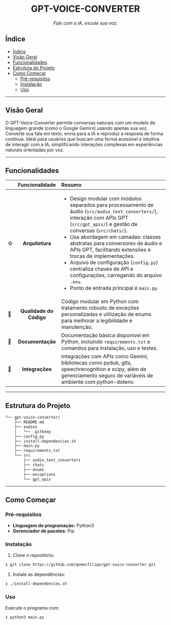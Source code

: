 <p align="center"><h1 align="center">GPT-VOICE-CONVERTER</h1></p>
<p align="center">
    <em>Fale com a IA, escute sua voz.</em>
</p>

## Índice

- [Índice](#índice)
- [Visão Geral](#visão-geral)
- [Funcionalidades](#funcionalidades)
- [Estrutura do Projeto](#estrutura-do-projeto)
- [Como Começar](#como-começar)
  - [Pré-requisitos](#pré-requisitos)
  - [Instalação](#instalação)
  - [Uso](#uso)
---

## Visão Geral

O GPT-Voice-Converter permite conversas naturais com um modelo de linguagem grande (como o Google Gemini) usando apenas sua voz. Converte sua fala em texto, envia para a IA e reproduz a resposta de forma contínua. Ideal para usuários que buscam uma forma acessível e intuitiva de interagir com a IA, simplificando interações complexas em experiências naturais orientadas por voz.

---

## Funcionalidades

|      | Funcionalidade   | Resumo |
| :--- | :---:            | :---   |
| ⚙️  | **Arquitetura**  | <ul><li>Design modular com módulos separados para processamento de áudio (`src/audio_text_converters/`), interação com APIs GPT (`src/gpt_apis/`) e gestão de conversas (`src/chats/`).</li><li>Usa abordagem em camadas: classes abstratas para conversores de áudio e APIs GPT, facilitando extensões e trocas de implementações.</li><li>Arquivo de configuração (`config.py`) centraliza chaves de API e configurações, carregando do arquivo `.env`.</li><li>Ponto de entrada principal é `main.py`.</li></ul> |
| 🔩 | **Qualidade do Código** | Código modular em Python com tratamento robusto de exceções personalizadas e utilização de enums para melhorar a legibilidade e manutenção. |
| 📄 | **Documentação** | Documentação básica disponível em Python, incluindo `requirements.txt` e comandos para instalação, uso e testes. |
| 🔌 | **Integrações** | Integrações com APIs como Gemini, bibliotecas como pydub, gtts, speechrecognition e scipy, além de gerenciamento seguro de variáveis de ambiente com python-dotenv. |

---

## Estrutura do Projeto

```sh
└── gpt-voice-converter/
    ├── README.md
    ├── audios
    │   └── .gitkeep
    ├── config.py
    ├── install-dependencies.sh
    ├── main.py
    ├── requirements.txt
    └── src
        ├── audio_text_converters
        ├── chats
        ├── enums
        ├── exceptions
        └── gpt_apis
```

---

## Como Começar

### Pré-requisitos
- **Linguagem de programação:** Python3
- **Gerenciador de pacotes:** Pip

### Instalação

1. Clone o repositório:
```sh
❯ git clone https://github.com/gomesfilipe/gpt-voice-converter.git
```

1. Instale as dependências:
```sh
❯ ./install-dependencies.sh
```

### Uso

Execute o programa com:
```sh
❯ python3 main.py
```